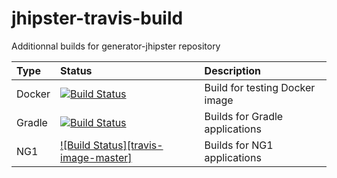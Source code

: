 # jhipster-travis-build

Additionnal builds for generator-jhipster repository

| Type          | Status                                             | Description                    |
|:--------------|:---------------------------------------------------|:-------------------------------|
| Docker        | [![Build Status][travis-image-docker]][travis-url] | Build for testing Docker image |
| Gradle        | [![Build Status][travis-image-gradle]][travis-url] | Builds for Gradle applications |
| NG1           | [![Build Status][travis-image-master]][travis-url] | Builds for NG1 applications    |

[travis-url]: https://travis-ci.org/hipster-labs/jhipster-travis-build/branches
[travis-image-docker]: https://travis-ci.org/hipster-labs/jhipster-travis-build.svg?branch=docker
[travis-image-gradle]: https://travis-ci.org/hipster-labs/jhipster-travis-build.svg?branch=gradle
[travis-image-ng1]: https://travis-ci.org/hipster-labs/jhipster-travis-build.svg?branch=ng1

